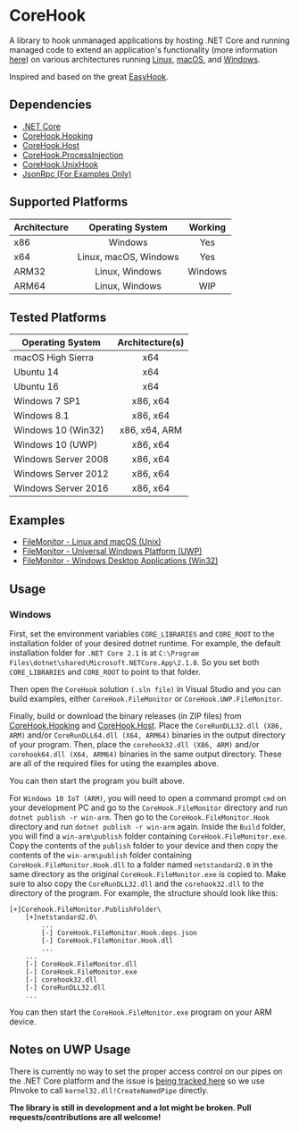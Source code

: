 # CoreHook

A library to hook unmanaged applications by hosting .NET Core and running managed code to extend an application's functionality (more information [here](https://github.com/dotnet/docs/blob/master/docs/core/tutorials/netcore-hosting.md)) on various architectures running  [Linux](https://docs.microsoft.com/en-us/dotnet/core/linux-prerequisites?tabs=netcore2x), [macOS](https://docs.microsoft.com/en-us/dotnet/core/macos-prerequisites?tabs=netcore2x), and [Windows](https://docs.microsoft.com/en-us/dotnet/core/windows-prerequisites?tabs=netcore2x).  

Inspired and based on the great [EasyHook](https://github.com/EasyHook/EasyHook).

## Dependencies

* [.NET Core](https://docs.microsoft.com/en-us/dotnet/core/)
* [CoreHook.Hooking](https://github.com/unknownv2/CoreHook.Hooking)
* [CoreHook.Host](https://github.com/unknownv2/CoreHook.Host)
* [CoreHook.ProcessInjection](https://github.com/unknownv2/CoreHook.ProcessInjection)
* [CoreHook.UnixHook](https://github.com/unknownv2/CoreHook.UnixHook)
* [JsonRpc (For Examples Only)](https://github.com/CXuesong/JsonRpc.Standard) 


## Supported Platforms

| Architecture  | Operating System      | Working    |
| ------------- |:---------------------:|:----------:|
| x86           | Windows               | Yes        |
| x64           | Linux, macOS, Windows | Yes        |
| ARM32         | Linux, Windows        | Windows    |
| ARM64         | Linux, Windows        | WIP        |

## Tested Platforms

| Operating System    | Architecture(s)       |
| ------------------  |:---------------------:|
| macOS High Sierra   | x64                   |
| Ubuntu 14           | x64                   |
| Ubuntu 16           | x64                   |
| Windows 7 SP1       | x86, x64              |
| Windows 8.1         | x86, x64              |
| Windows 10 (Win32)  | x86, x64, ARM         |
| Windows 10 (UWP)    | x86, x64              |
| Windows Server 2008 | x86, x64              |
| Windows Server 2012 | x86, x64              |
| Windows Server 2016 | x86, x64              |

## Examples

 * [FileMonitor - Linux and macOS (Unix)](Examples/Unix/CoreHook.Unix.FileMonitor/)
 * [FileMonitor - Universal Windows Platform (UWP)](Examples/UWP/CoreHook.UWP.FileMonitor/) 
 * [FileMonitor - Windows Desktop Applications (Win32)](Examples/CoreHook.FileMonitor)

## Usage

### Windows

First, set the  environment variables `CORE_LIBRARIES` and `CORE_ROOT` to the installation folder of your desired dotnet runtime. For example, the default installation folder for `.NET Core 2.1` is at `C:\Program Files\dotnet\shared\Microsoft.NETCore.App\2.1.0`. So you set both `CORE_LIBRARIES` and `CORE_ROOT` to point to that folder. 

Then open the `CoreHook` solution `(.sln file)` in Visual Studio and you can build examples, either `CoreHook.FileMonitor` or `CoreHook.UWP.FileMonitor`.

Finally, build or download the binary releases (in ZIP files) from [CoreHook.Hooking](https://github.com/unknownv2/CoreHook.Hooking) and [CoreHook.Host](https://github.com/unknownv2/CoreHook.Host). Place the `CoreRunDLL32.dll (X86, ARM)` and/or `CoreRunDLL64.dll (X64, ARM64)` binaries in the output directory of your program. Then, place the `corehook32.dll (X86, ARM)` and/or `corehook64.dll (X64, ARM64)` binaries in the same output directory. These are all of the required files for using the examples above. 

You can then start the program you built above.

For `Windows 10 IoT (ARM)`, you will need to open a command prompt `cmd` on your development PC and go to the `CoreHook.FileMonitor` directory and run `dotnet publish -r win-arm`. Then go to the `CoreHook.FileMonitor.Hook` directory and run `dotnet publish -r win-arm` again. Inside the `Build` folder, you will find a `win-arm\publish` folder containing `CoreHook.FileMonitor.exe`. Copy the contents of the `publish` folder to your device and then copy the contents of the `win-arm\publish` folder containing `CoreHook.FileMonitor.Hook.dll` to  a folder named `netstandard2.0` in the same directory as the original `CoreHook.FileMonitor.exe` is copied to. Make sure to also copy the `CoreRunDLL32.dll` and the `corehook32.dll` to the directory of the program. For example, the structure should look like this:

```
[+]Corehook.FileMonitor.PublishFolder\
    [+]netstandard2.0\
        ...
        [-] CoreHook.FileMonitor.Hook.deps.json
        [-] CoreHook.FileMonitor.Hook.dll
        ...
    ...    
    [-] CoreHook.FileMonitor.dll
    [-] CoreHook.FileMonitor.exe
    [-] corehook32.dll
    [-] CoreRunDLL32.dll
    ...
```

You can then start the `CoreHook.FileMonitor.exe` program on your ARM device.

## Notes on UWP Usage

 There is currently no way to set the proper access control on our pipes on the .NET Core platform and the issue is [being tracked here](https://github.com/dotnet/corefx/issues/30170) so we use PInvoke to call `kernel32.dll!CreateNamedPipe` directly.

**The library is still in development and a lot might be broken. Pull requests/contributions are all welcome!**